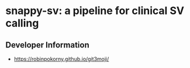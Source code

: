 # snappy-sv: a pipeline for clinical SV calling

## Developer Information

- https://robinpokorny.github.io/git3moji/
